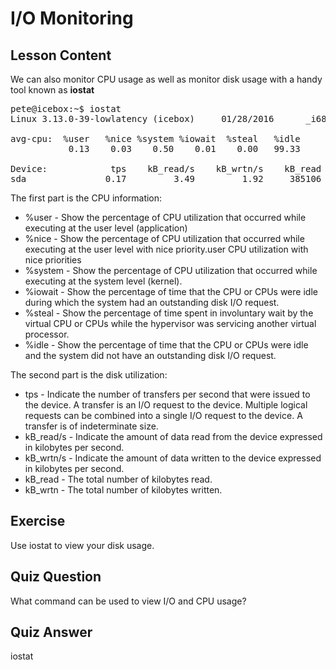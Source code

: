 # I/O Monitoring

## Lesson Content

We can also monitor CPU usage as well as monitor disk usage with a handy tool known as <b>iostat</b>

<pre>
pete@icebox:~$ iostat
Linux 3.13.0-39-lowlatency (icebox)     01/28/2016      _i686_  (1 CPU)

avg-cpu:  %user   %nice %system %iowait  %steal   %idle
           0.13    0.03    0.50    0.01    0.00   99.33

Device:            tps    kB_read/s    kB_wrtn/s    kB_read    kB_wrtn
sda               0.17         3.49         1.92     385106     212417
</pre>

The first part is the CPU information:

<ul>
<li>%user - Show the percentage of CPU utilization that occurred while executing at the user level (application)</li>
<li>%nice - Show the percentage of CPU utilization that occurred while executing at the user level with nice priority.user CPU utilization with nice priorities</li>
<li>%system - Show the percentage of CPU utilization that occurred while executing at the system level (kernel).</li>
<li>%iowait - Show the percentage of time that the CPU or CPUs were idle during which the system had an outstanding disk I/O request.</li>
<li>%steal - Show the percentage of time spent in involuntary wait by the virtual CPU or CPUs while the hypervisor was servicing another virtual processor.</li>
<li>%idle - Show the percentage of time that the CPU or CPUs were idle and the system did not have an outstanding disk I/O request.</li>
</ul>

The second part is the disk utilization:

<ul>
<li>tps - Indicate the number of transfers per second that were issued to the device. A transfer is an I/O request to the device. Multiple logical requests can be combined into a single I/O request to the device. A transfer is of indeterminate size.</li>
<li>kB_read/s - Indicate the amount of data read from the device expressed in kilobytes per second.</li>
<li>kB_wrtn/s - Indicate the amount of data written to the device expressed in kilobytes per second.</li>
<li>kB_read - The total number of kilobytes read.</li>
<li>kB_wrtn - The total number of kilobytes written.</li>
</ul>

## Exercise

Use iostat to view your disk usage.

## Quiz Question

What command can be used to view I/O and CPU usage?

## Quiz Answer

iostat